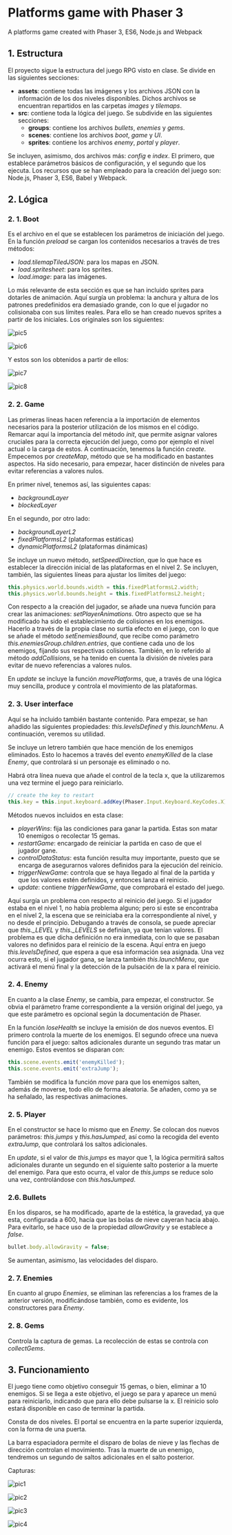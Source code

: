 # Platforms game with Phaser 3

A platforms game created with Phaser 3, ES6, Node.js and Webpack

## 1. Estructura

El proyecto sigue la estructura del juego RPG visto en clase. Se divide en las siguientes secciones:

* **assets**: contiene todas las imágenes y los archivos JSON con la información de los dos niveles disponibles. Dichos archivos se encuentran repartidos en las carpetas *images* y *tilemaps*.
* **src**: contiene toda la lógica del juego. Se subdivide en las siguientes secciones:
	* **groups**: contiene los archivos *bullets*, *enemies* y *gems*.
	* **scenes**: contiene los archivos *boot*, *game* y *UI*.
	* **sprites**: contiene los archivos *enemy*, *portal* y *player*.

Se incluyen, asimismo, dos archivos más: *config* e *index*. El primero, que establece parámetros básicos de configuración, y el segundo que los ejecuta.
Los recursos que se han empleado para la creación del juego son: Node.js, Phaser 3, ES6, Babel y Webpack.

## 2. Lógica

### 2. 1. Boot

Es el archivo en el que se establecen los parámetros de iniciación del juego. En la función *preload* se cargan los contenidos necesarios a través de tres métodos:

* *load.tilemapTiledJSON*: para los mapas en JSON.
* *load.spritesheet*: para los sprites.
* *load.image*: para las imágenes.

Lo más relevante de esta sección es que se han incluido sprites para dotarles de animación. Aquí surgía un problema: la anchura y altura de los patrones predefinidos era demasiado grande, con lo que el jugador no colisionaba con sus límites reales. Para ello se han creado nuevos sprites a partir de los iniciales. 
Los originales son los siguientes:

![pic5](https://github.com/ivanmirandastavenuiter/platforms-Phaser-game/blob/master/pics/pic5.png)

![pic6](https://github.com/ivanmirandastavenuiter/platforms-Phaser-game/blob/master/pics/pic6.png)

Y estos son los obtenidos a partir de ellos:

![pic7](https://github.com/ivanmirandastavenuiter/platforms-Phaser-game/blob/master/pics/pic7.png)

![pic8](https://github.com/ivanmirandastavenuiter/platforms-Phaser-game/blob/master/pics/pic8.png)

### 2. 2. Game
Las primeras líneas hacen referencia a la importación de elementos necesarios para la posterior utilización de los mismos en el código. 
Remarcar aquí la importancia del método *init*, que permite asignar valores cruciales para la correcta ejecución del juego, como por ejemplo el nivel actual o la carga de estos.
A continuación, tenemos la función *create*. Empecemos por *createMap*, método que se ha modificado en bastantes aspectos. Ha sido necesario, para empezar, hacer distinción de niveles para evitar referencias a valores nulos. 

En primer nivel, tenemos así, las siguientes capas:

* *backgroundLayer*
* *blockedLayer*

En el segundo, por otro lado:

* *backgroundLayerL2*
* *fixedPlatformsL2* (plataformas estáticas)
* *dynamicPlatformsL2* (plataformas dinámicas)

Se incluye un nuevo método, *setSpeedDirection*, que lo que hace es establecer la dirección inicial de las plataformas en el nivel 2.
Se incluyen, también, las siguientes líneas para ajustar los límites del juego:

```javascript
this.physics.world.bounds.width = this.fixedPlatformsL2.width;
this.physics.world.bounds.height = this.fixedPlatformsL2.height;
```

Con respecto a la creación del jugador, se añade una nueva función para crear las animaciones: *setPlayerAnimations*. Otro aspecto que se ha modificado ha sido el establecimiento de colisiones en los enemigos. Hacerlo a través de la propia clase no surtía efecto en el juego, con lo que se añade el método *setEnemiesBound*, que recibe como parámetro *this.enemiesGroup.children.entries*, que contiene cada uno de los enemigos, fijando sus respectivas colisiones. También, en lo referido al método *addCollisions*, se ha tenido en cuenta la división de niveles para evitar de nuevo referencias a valores nulos.

En *update* se incluye la función *movePlatforms*, que, a través de una lógica muy sencilla, produce y controla el movimiento de las plataformas. 

### 2. 3. User interface

Aquí se ha incluido también bastante contenido. Para empezar, se han añadido las siguientes propiedades: *this.levelsDefined* y *this.launchMenu*. A continuación, veremos su utilidad.

Se incluye un letrero también que hace mención de los enemigos eliminados. Esto lo hacemos a través del evento *enemyKilled* de la clase *Enemy*, que controlará si un personaje es eliminado o no. 

Habrá otra línea nueva que añade el control de la tecla x, que la utilizaremos una vez termine el juego para reiniciarlo.

```javascript
// create the key to restart
this.key = this.input.keyboard.addKey(Phaser.Input.Keyboard.KeyCodes.X);
```

Métodos nuevos incluidos en esta clase:

* *playerWins*: fija las condiciones para ganar la partida. Estas son matar 10 enemigos o recolectar 15 gemas. 
* *restartGame*: encargado de reiniciar la partida en caso de que el jugador gane. 
* *controlDataStatus*: esta función resulta muy importante, puesto que se encarga de asegurarnos valores definidos para la ejecución del reinicio.
* *triggerNewGame*: controla que se haya llegado al final de la partida y que los valores estén definidos, y entonces lanza el reinicio.
* *update*: contiene *triggerNewGame*, que comprobará el estado del juego.

Aquí surgía un problema con respecto al reinicio del juego. Si el jugador estaba en el nivel 1, no había problema alguno; pero si este se encontraba en el nivel 2, la escena que se reiniciaba era la correspondiente al nivel, y no desde el principio. Debugando a través de consola, se puede apreciar que *this._LEVEL* y *this._LEVELS* se definían, ya que tenían valores. El problema es que dicha definición no era inmediata, con lo que se pasaban valores no definidos para el reinicio de la escena. Aquí entra en juego *this.levelsDefined*, que espera a que esa información sea asignada. Una vez ocurra esto, si el jugador gana, se lanza también *this.launchMenu*, que activará el menú final y la detección de la pulsación de la x para el reinicio.

### 2. 4. Enemy

En cuanto a la clase *Enemy*, se cambia, para empezar, el constructor. Se obvia el parámetro frame correspondiente a la versión original del juego, ya que este parámetro es opcional según la documentación de Phaser. 

En la función *loseHealth* se incluye la emisión de dos nuevos eventos. El primero controla la muerte de los enemigos. El segundo ofrece una nueva función para el juego: saltos adicionales durante un segundo tras matar un enemigo. Estos eventos se disparan con:

```javascript
this.scene.events.emit('enemyKilled');
this.scene.events.emit('extraJump');
```

También se modifica la función *move* para que los enemigos salten, además de moverse, todo ello de forma aleatoria. Se añaden, como ya se ha señalado, las respectivas animaciones. 

### 2. 5. Player

En el constructor se hace lo mismo que en *Enemy*. Se colocan dos nuevos parámetros: *this.jumps* y *this.hasJumped*, así como la recogida del evento *extraJump*, que controlará los saltos adicionales. 

En *update*, si el valor de *this.jumps* es mayor que 1, la lógica permitirá saltos adicionales durante un segundo en el siguiente salto posterior a la muerte del enemigo. Para que esto ocurra, el valor de *this.jumps* se reduce solo una vez, controlándose con *this.hasJumped*.

### 2.6. Bullets

En los disparos, se ha modificado, aparte de la estética, la gravedad, ya que esta, configurada a 600, hacía que las bolas de nieve cayeran hacia abajo. Para evitarlo, se hace uso de la propiedad *allowGravity* y se establece a *false*.

```javascript
bullet.body.allowGravity = false;
```

Se aumentan, asimismo, las velocidades del disparo.

### 2. 7. Enemies

En cuanto al grupo *Enemies*, se eliminan las referencias a los frames de la anterior versión, modificándose también, como es evidente, los constructores para *Enemy*. 

### 2. 8. Gems

Controla la captura de gemas. La recolección de estas se controla con *collectGems*.

## 3. Funcionamiento

El juego tiene como objetivo conseguir 15 gemas, o bien, eliminar a 10 enemigos. Si se llega a este objetivo, el juego se para y aparece un menú para reiniciarlo, indicando que para ello debe pulsarse la x. El reinicio solo estará disponible en caso de terminar la partida. 

Consta de dos niveles. El portal se encuentra en la parte superior izquierda, con la forma de una puerta. 

La barra espaciadora permite el disparo de bolas de nieve y las flechas de dirección controlan el movimiento. Tras la muerte de un enemigo, tendremos un segundo de saltos adicionales en el salto posterior.

Capturas:

![pic1](https://github.com/ivanmirandastavenuiter/platforms-Phaser-game/blob/master/pics/pic1.png)

![pic2](https://github.com/ivanmirandastavenuiter/platforms-Phaser-game/blob/master/pics/pic2.png)

![pic3](https://github.com/ivanmirandastavenuiter/platforms-Phaser-game/blob/master/pics/pic3.png)

![pic4](https://github.com/ivanmirandastavenuiter/platforms-Phaser-game/blob/master/pics/pic4.png)







